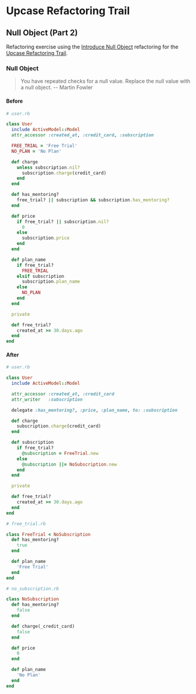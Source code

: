 # Upcase Refactoring Trail

## Null Object (Part 2)

Refactoring exercise using the [Introduce Null Object](https://refactoring.com/catalog/introduceNullObject.html) refactoring for the [Upcase Refactoring Trail](https://thoughtbot.com/upcase/refactoring).

### Null Object

> You have repeated checks for a null value. Replace the null value with a null object. -- Martin Fowler

#### Before

```ruby
# user.rb

class User
  include ActiveModel::Model
  attr_accessor :created_at, :credit_card, :subscription

  FREE_TRIAL = 'Free Trial'
  NO_PLAN = 'No Plan'

  def charge
    unless subscription.nil?
      subscription.charge(credit_card)
    end
  end

  def has_mentoring?
    free_trial? || subscription && subscription.has_mentoring?
  end

  def price
    if free_trial? || subscription.nil?
      0
    else
      subscription.price
    end
  end

  def plan_name
    if free_trial?
      FREE_TRIAL
    elsif subscription
      subscription.plan_name
    else
      NO_PLAN
    end
  end

  private

  def free_trial?
    created_at >= 30.days.ago
  end
end
```

#### After

```ruby
# user.rb

class User
  include ActiveModel::Model

  attr_accessor :created_at, :credit_card
  attr_writer   :subscription

  delegate :has_mentoring?, :price, :plan_name, to: :subscription

  def charge
    subscription.charge(credit_card)
  end

  def subscription
    if free_trial?
      @subscription = FreeTrial.new
    else
      @subscription ||= NoSubscription.new
    end
  end

  private

  def free_trial?
    created_at >= 30.days.ago
  end
end
```

```ruby
# free_trial.rb

class FreeTrial < NoSubscription
  def has_mentoring?
    true
  end

  def plan_name
    'Free Trial'
  end
end
```

```ruby
# no_subscription.rb

class NoSubscription
  def has_mentoring?
    false
  end

  def charge(_credit_card)
    false
  end

  def price
    0
  end

  def plan_name
    'No Plan'
  end
end
```
